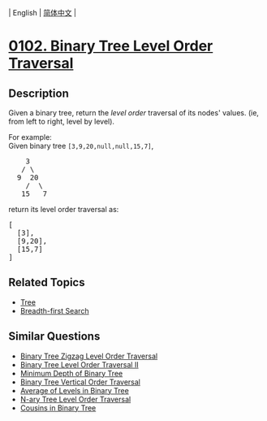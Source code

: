 
| English | [简体中文](README.md) |

# [0102. Binary Tree Level Order Traversal](https://leetcode-cn.com/problems/binary-tree-level-order-traversal/)

## Description

<p>Given a binary tree, return the <i>level order</i> traversal of its nodes' values. (ie, from left to right, level by level).</p>

<p>
For example:<br />
Given binary tree <code>[3,9,20,null,null,15,7]</code>,<br />
<pre>
    3
   / \
  9  20
    /  \
   15   7
</pre>
</p>
<p>
return its level order traversal as:<br />
<pre>
[
  [3],
  [9,20],
  [15,7]
]
</pre>
</p>

## Related Topics

- [Tree](https://leetcode-cn.com/tag/tree)
- [Breadth-first Search](https://leetcode-cn.com/tag/breadth-first-search)

## Similar Questions

- [Binary Tree Zigzag Level Order Traversal](../binary-tree-zigzag-level-order-traversal/README_EN.md)
- [Binary Tree Level Order Traversal II](../binary-tree-level-order-traversal-ii/README_EN.md)
- [Minimum Depth of Binary Tree](../minimum-depth-of-binary-tree/README_EN.md)
- [Binary Tree Vertical Order Traversal](../binary-tree-vertical-order-traversal/README_EN.md)
- [Average of Levels in Binary Tree](../average-of-levels-in-binary-tree/README_EN.md)
- [N-ary Tree Level Order Traversal](../n-ary-tree-level-order-traversal/README_EN.md)
- [Cousins in Binary Tree](../cousins-in-binary-tree/README_EN.md)
